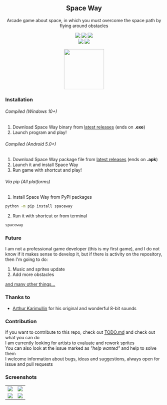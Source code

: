 <div align="center">

## Space Way

Arcade game about space, in which you must overcome the space path by flying around obstacles 

![](https://img.shields.io/pypi/v/spaceway) ![](https://img.shields.io/github/release-date/YariKartoshe4ka/Space-Way) ![](https://img.shields.io/pypi/dm/spaceway) <br>
![](https://codecov.io/gh/YariKartoshe4ka/Space-Way/branch/develop/graph/badge.svg?token=PQGAWK18ZN) ![](https://img.shields.io/github/issues-raw/YariKartoshe4ka/Space-Way/help%20wanted)

<img src="https://raw.githubusercontent.com/YariKartoshe4ka/Space-Way/master/docs/icons/icon_fit.svg" width=128 />

</div>


### Installation

###### Compiled (Windows 10+)

1. Download Space Way binary from [latest releases](https://github.com/YariKartoshe4ka/Space-Way/releases/latest) (ends on **.exe**)
2. Launch program and play!

###### Compiled (Android 5.0+)

1. Download Space Way package file from [latest releases](https://github.com/YariKartoshe4ka/Space-Way/releases/latest) (ends on **.apk**)
2. Launch it and install Space Way
3. Run game with shortcut and play!

###### Via pip (All platforms)

1. Install Space Way from PyPI packages
```sh
python -m pip install spaceway
```
2. Run it with shortcut or from terminal
```sh
spaceway
```

### Future

I am not a professional game developer (this is my first game), and I do not know if it makes sense to develop it, but if there is activity on the repository, then I'm going to do:

1. Music and sprites update 
2. Add more obstacles

[and many other things...](https://github.com/YariKartoshe4ka/Space-Way/blob/master/docs/TODO.md)


### Thanks to

- [Arthur Karimullin](https://github.com/KarimullinArthur) for his original and wonderful 8-bit sounds


### Contribution

If you want to contribute to this repo, check out [TODO.md](https://github.com/YariKartoshe4ka/Space-Way/blob/master/docs/TODO.md) and check out what you can do<br>
I am currently looking for artists to evaluate and rework sprites<br>
You can also look at the issue marked as *"help wanted"* and help to solve them<br>
I welcome information about bugs, ideas and suggestions, always open for issue and pull requests<br>


### Screenshots

|                               |                               |
|-------------------------------|-------------------------------|
|![](https://raw.githubusercontent.com/YariKartoshe4ka/Space-Way/master/docs/screenshots/lobby.png)|![](https://raw.githubusercontent.com/YariKartoshe4ka/Space-Way/master/docs/screenshots/jump.png) |
|![](https://raw.githubusercontent.com/YariKartoshe4ka/Space-Way/master/docs/screenshots/boost.png)|![](https://raw.githubusercontent.com/YariKartoshe4ka/Space-Way/master/docs/screenshots/end.png)  |